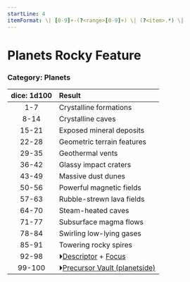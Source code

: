 ```yaml
---
startLine: 4
itemFormat: \| [0-9]+-(?<range>[0-9]+) \| (?<item>.*) \|
---
```

# Planets Rocky Feature
### Category: Planets

| dice: 1d100 | Result |
|:----:|:-------|
| 1-7 | Crystalline formations |
| 8-14 | Crystalline caves |
| 15-21 | Exposed mineral deposits |
| 22-28 | Geometric terrain features |
| 29-35 | Geothermal vents |
| 36-42 | Glassy impact craters |
| 43-49 | Massive dust dunes |
| 50-56 | Powerful magnetic fields |
| 57-63 | Rubble-strewn lava fields |
| 64-70 | Steam-heated caves |
| 71-77 | Subsurface magma flows |
| 78-84 | Swirling low-lying gases |
| 85-91 | Towering rocky spires |
| 92-98 | ⏵[Descriptor](Core_Descriptor.md) + [Focus](Core_Focus.md) |
| 99-100 | ⏵[Precursor Vault (planetside)](Vaults_Form.md) |